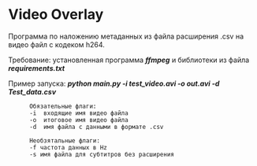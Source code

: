 # Video Overlay

Программа по наложению метаданных из файла расширения .csv  на видео файл с кодеком h264.

Требование: установленная программа ***ffmpeg*** и библиотеки из файла ***requirements.txt***

Пример запуска:
          ***python main.py -i test_video.avi -o out.avi -d Test_data.csv***
          
          Обязательные флаги:
          -i  входящие имя видео файла
          -o  итоговое имя видео файла
          -d  имя файла с данными в формате .csv
          
          Необзятальные флаги:
          -f частота данных в Hz
          -s имя файла для субтитров без расширения
